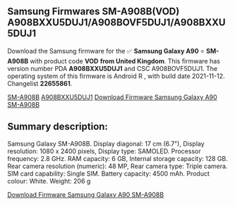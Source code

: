 <h2>Samsung Firmwares SM-A908B(VOD) A908BXXU5DUJ1/A908BOVF5DUJ1/A908BXXU5DUJ1</h2>
Download the Samsung firmware for the ✅ <strong>Samsung Galaxy A90 </strong> ⭐ <strong>SM-A908B</strong> with product code <strong>VOD</strong> <strong> from United Kingdom</strong>. This firmware has version number PDA <strong>A908BXXU5DUJ1</strong> and CSC A908BOVF5DUJ1. The operating system of this firmware is Android R , with build date 2021-11-12. Changelist <strong>22655861</strong>.


[SM-A908B](https://samfirm.shop/samsung/model/SM-A908B)
[A908BXXU5DUJ1](https://samfirm.shop/samsung/pda/A908BXXU5DUJ1)
[Download Firmware Samsung Galaxy A90 SM-A908B](https://samfirm.shop/samsung/firmware/473970)
<h2>Summary description:</h2>
<p>Samsung Galaxy SM-A908B. Display diagonal: 17 cm (6.7"), Display resolution: 1080 x 2400 pixels, Display type: SAMOLED. Processor frequency: 2.8 GHz. RAM capacity: 6 GB, Internal storage capacity: 128 GB. Rear camera resolution (numeric): 48 MP, Rear camera type: Triple camera. SIM card capability: Single SIM. Battery capacity: 4500 mAh. Product colour: White. Weight: 206 g</p>


[Download Firmware Samsung Galaxy A90 SM-A908B](https://samfirm.shop/samsung/firmware/473970)
